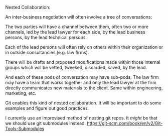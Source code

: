 Nested Collaboration:

An inter-business negotiation will often involve a tree of conversations:

The two parties will have a channel between them, often two or more channels, led by the lead lawyer for each side, by the lead business persons, by the lead technical persons.  

Each of the lead persons will often rely on others within their organization or in outside consultancies (e.g. law firms).  

There will be drafts and proposed modifications made within those internal groups which will be vetted, tweeked, discarded, saved, by the lead. 

And each of these pods of conversation may have sub-pods.  The law firm may have a team that works together and only the lead lawyer at the firm directly communicates new materials to the client.  Same within engineering, marketing, etc.

Git enables this kind of nested collaboration.  It will be important to do some examples and figure out good practices. 

I currently use an improvised method of nesting git repos.  It _might_ be that we should use git submodules instead.  https://git-scm.com/book/en/v2/Git-Tools-Submodules
